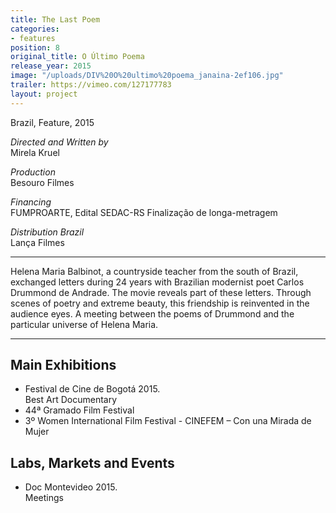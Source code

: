 ```yaml
---
title: The Last Poem
categories:
- features
position: 8
original_title: O Último Poema
release_year: 2015
image: "/uploads/DIV%20O%20ultimo%20poema_janaina-2ef106.jpg"
trailer: https://vimeo.com/127177783
layout: project
---
```


Brazil, Feature, 2015

_Directed and Written by_  
Mirela Kruel

_Production_  
Besouro Filmes

_Financing_  
FUMPROARTE, Edital SEDAC-RS Finalização de longa-metragem

_Distribution Brazil_  
Lança Filmes

---

Helena Maria Balbinot, a countryside teacher from the south of Brazil, exchanged letters during 24 years with Brazilian modernist poet Carlos Drummond de Andrade. The movie reveals part of these letters. Through scenes of poetry and extreme beauty, this friendship is reinvented in the audience eyes. A meeting between the poems of Drummond and the particular universe of Helena Maria.

---

## Main Exhibitions

- Festival de Cine de Bogotá 2015.  
  Best Art Documentary
- 44ª Gramado Film Festival
- 3º Women International Film Festival - CINEFEM – Con una Mirada de Mujer

## Labs, Markets and Events

- Doc Montevideo 2015.  
  Meetings

